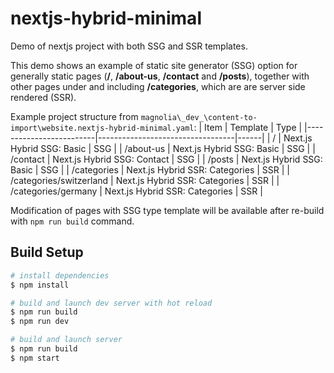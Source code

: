 # nextjs-hybrid-minimal

Demo of nextjs project with both SSG and SSR templates.

This demo shows an example of static site generator (SSG) option for generally static pages \(**/**, **/about-us**, **/contact** and **/posts**\), 
together with other pages under and including **/categories**, which are are server side rendered (SSR).


Example project structure from `magnolia\_dev_\content-to-import\website.nextjs-hybrid-minimal.yaml`:
| Item                    | Template                         | Type |
|-------------------------|----------------------------------|------|
| /                       | Next.js Hybrid SSG: Basic        | SSG  |
| /about-us               | Next.js Hybrid SSG: Basic        | SSG  |
| /contact                | Next.js Hybrid SSG: Contact      | SSG  |
| /posts                  | Next.js Hybrid SSG: Basic        | SSG  |
| /categories             | Next.js Hybrid SSR: Categories   | SSR  |
| /categories/switzerland | Next.js Hybrid SSR: Categories   | SSR  |
| /categories/germany     | Next.js Hybrid SSR: Categories   | SSR  |

Modification of pages with SSG type template will be available after re-build with `npm run build` command.

## Build Setup

```bash
# install dependencies
$ npm install

# build and launch dev server with hot reload
$ npm run build
$ npm run dev

# build and launch server
$ npm run build
$ npm start
```